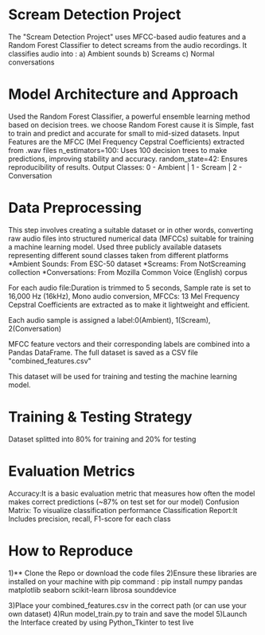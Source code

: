 # Scream Detection Project

The "Scream Detection Project" uses MFCC-based audio features and a Random Forest Classifier to detect screams from the audio recordings.
 It classifies audio into :
   a) Ambient sounds
   b) Screams
   c) Normal conversations


# Model Architecture and Approach

Used the Random Forest Classifier, a powerful ensemble learning method based on decision trees.
we choose Random Forest cause it is Simple, fast to train and predict and accurate for small to mid-sized datasets.
Input Features are the MFCC (Mel Frequency Cepstral Coefficients) extracted from .wav files
n_estimators=100: Uses 100 decision trees to make predictions, improving stability and accuracy.
random_state=42: Ensures reproducibility of results.
Output Classes: 0 - Ambient | 1 - Scream | 2 - Conversation


# Data Preprocessing

This step involves creating a suitable dataset or in other words, converting raw audio files into structured numerical data (MFCCs) suitable for training a machine learning model.
Used three publicly available datasets representing different sound classes taken from different platforms 
    *Ambient Sounds: From ESC-50 dataset
    *Screams: From NotScreaming collection
    *Conversations: From Mozilla Common Voice (English) corpus

For each audio file:Duration is trimmed to 5 seconds, Sample rate is set to 16,000 Hz (16kHz), Mono audio conversion, MFCCs: 13 Mel Frequency Cepstral Coefficients are extracted as to make it lightweight and efficient.

Each audio sample is assigned a label:0(Ambient), 1(Scream), 2(Conversation)

MFCC feature vectors and their corresponding labels are combined into a Pandas DataFrame. The full dataset is saved as a CSV file "combined_features.csv"

This dataset will be used for training and testing the machine learning model.
    

# Training & Testing Strategy

Dataset splitted into 80% for training and 20% for testing


# Evaluation Metrics

Accuracy:It is a basic evaluation metric that measures how often the model makes correct predictions (~87% on test set for our model)
Confusion Matrix: To visualize classification performance
Classification Report:It Includes precision, recall, F1-score for each class


# How to Reproduce

1)** Clone the Repo or download the code files
2)Ensure these libraries are installed on your machine with pip command :
   pip install numpy pandas matplotlib seaborn scikit-learn librosa sounddevice

3)Place your combined_features.csv in the correct path (or can use your own dataset)
4)Run model_train.py to train and save the model
5)Launch the Interface created by using Python_Tkinter to test live 
